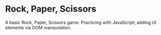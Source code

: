 # Rock, Paper, Scissors
A basic Rock, Paper, Scissors game. Practicing with JavaScript; adding UI elements via DOM manipulation.
